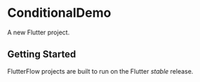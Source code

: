 # ConditionalDemo

A new Flutter project.

## Getting Started

FlutterFlow projects are built to run on the Flutter _stable_ release.

